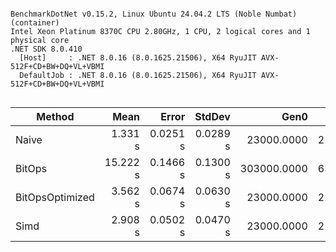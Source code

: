```

BenchmarkDotNet v0.15.2, Linux Ubuntu 24.04.2 LTS (Noble Numbat) (container)
Intel Xeon Platinum 8370C CPU 2.80GHz, 1 CPU, 2 logical cores and 1 physical core
.NET SDK 8.0.410
  [Host]     : .NET 8.0.16 (8.0.1625.21506), X64 RyuJIT AVX-512F+CD+BW+DQ+VL+VBMI
  DefaultJob : .NET 8.0.16 (8.0.1625.21506), X64 RyuJIT AVX-512F+CD+BW+DQ+VL+VBMI


```
| Method          | Mean     | Error    | StdDev   | Gen0        | Gen1       | Gen2      | Allocated  |
|---------------- |---------:|---------:|---------:|------------:|-----------:|----------:|-----------:|
| Naive           |  1.331 s | 0.0251 s | 0.0289 s |  23000.0000 | 22000.0000 | 3000.0000 |  625.12 MB |
| BitOps          | 15.222 s | 0.1466 s | 0.1300 s | 303000.0000 | 63000.0000 | 5000.0000 | 7274.63 MB |
| BitOpsOptimized |  3.562 s | 0.0674 s | 0.0630 s |  23000.0000 | 22000.0000 | 3000.0000 |  640.75 MB |
| Simd            |  2.908 s | 0.0502 s | 0.0470 s |  23000.0000 | 22000.0000 | 3000.0000 |  625.12 MB |
